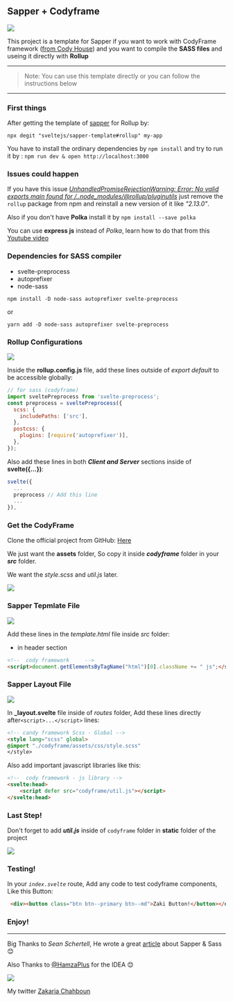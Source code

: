 ## Sapper + Codyframe

<img src="./explanation/sapper and codyframe.png">


This project is a template for Sapper if you want to work with CodyFrame framework ([from Cody House](https://codyhouse.co/ds/docs/framework)) and you want to compile the **SASS files** and useing it directly with **Rollup**

-------------------------------

> Note: You can use this template directly or you can follow the instructions below

-------------------------------

### First things
After getting the template of [sapper](https://sapper.svelte.dev/) for Rollup by:

`npx degit "sveltejs/sapper-template#rollup" my-app`

You have to install the ordinary dependencies by `npm install` and try to run it by : `npm run dev & open http://localhost:3000`

### Issues could happen
If you have this issue *[UnhandledPromiseRejectionWarning: Error: No valid exports main found for /..node_modules/@rollup/pluginutils](https://github.com/sveltejs/sapper/issues/1257)* just remove the `rollup` package from npm and reinstall a new version of it like *"2.13.0"*.

Also if you don't have **Polka** install it by `npm install --save polka`

You can use **express js** instead of *Polka*, learn how to do that from this [Youtube video](https://youtu.be/kiou6WVYswM)

### Dependencies for SASS compiler
* svelte-preprocess
* autoprefixer
* node-sass

`npm install -D node-sass autoprefixer svelte-preprocess`

or

`yarn add -D node-sass autoprefixer svelte-preprocess`

### Rollup Configurations

<img src="./explanation/01.png">

Inside the **rollup.config.js** file, add these lines outside of *export default* to be accessible globally:

```js
// for sass (codyframe)
import sveltePreprocess from 'svelte-preprocess';
const preprocess = sveltePreprocess({
  scss: {
    includePaths: ['src'],
  },
  postcss: {
    plugins: [require('autoprefixer')],
  },
});
```

Also add these lines in both ***Client and Server*** sections inside of **svelte({...})**:

```js
svelte({
  ...
  preprocess // Add this line
  ...
}),
```

### Get the CodyFrame
Clone the official project from GitHub: [Here](https://github.com/CodyHouse/codyhouse-framework)

We just want the **assets** folder, So copy it inside ***codyframe*** folder in your ***src*** folder.

We want the *style.scss* and *util.js* later.

<img src="./explanation/02.png">

### Sapper Tepmlate File

<img src="./explanation/03.png">

Add these lines in the *template.html* file inside *src* folder:

* in header section

```html
<!--  cody framework	 -->
<script>document.getElementsByTagName("html")[0].className += " js";</script>
```

### Sapper Layout File

<img src="./explanation/04.png">

In **_layout.svelte** file inside of *routes* folder, Add these lines directly after`<script>...</script>` lines:

```html
<!-- candy framework Scss - Global -->
<style lang="scss" global>
@import "./codyframe/assets/css/style.scss"
</style>
```

Also add important javascript libraries like this:

```html
<!--  cody framework - js library -->
<svelte:head>
    <script defer src="codyframe/util.js"></script>
</svelte:head>
```

### Last Step!
Don't forget to add ***util.js*** inside of `codyframe` folder in **static** folder of the project

<img src="./explanation/05.png">

### Testing!

In your *`index.svelte`* route, Add any code to test codyframe components, Like this Button:

```html
 <div><button class="btn btn--primary btn--md">Zaki Button!</button></div>
```

### Enjoy!

-----------------------------
Big Thanks to *Sean Schertell*, He wrote a great [article](https://medium.com/@sean_27490/svelte-sapper-with-sass-271fff662da9) about Sapper & Sass :blush: 

Also Thanks to [@HamzaPlus](https://github.com/HamzaPlus) for the IDEA :blush:

<img src="https://raw.githubusercontent.com/zakaria-chahboun/ZakiQtProjects/master/IMAGE2.png" >

My twitter [Zakaria Chahboun](https://twitter.com/zaki_chahboun)

